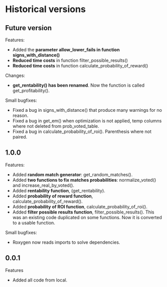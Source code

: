 
# Historical versions

## Future version
Features:
- Added the **parameter allow_lower_fails in function signs_with_distance()**
- **Reduced time costs** in function filter_possible_results()
- **Reduced time costs** in function calculate_probability_of_reward()

Changes:
- **get_rentability() has been renamed**. Now the function is called get_profitability().

Small bugfixes:
- Fixed a bug in signs_with_distance() that produce many warnings for no reason.
- Fixed a bug in get_em() when optimization is not applied, temp columns where not deleted from prob_voted_table.
- Fixed a bug in calculate_probability_of_roi(). Parenthesis where not paired.



## 1.0.0

Features:
- Added **random match generator**: get_random_matches().
- Added **two functions to fix matches probabilities**: normalize_voted() and increase_real_by_voted().
- Added **rentability function**, (get_rentability).
- Added **probability of reward function**, calculate_probability_of_reward().
- Added **probability of ROI function**, calculate_probability_of_roi().
- Added **filter possible results function**, filter_possible_results(). This was an existing code duplicated on some functions. Now
it is converted to a usable function.


Small bugfixes:
- Roxygen now reads imports to solve dependencies.

## 0.0.1
Features
- Added all code from local.

